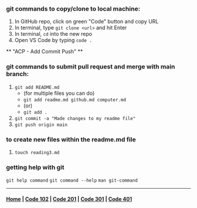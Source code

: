 ### **git commands to copy/clone to local machine:** ###
1. In GitHub repo, click on green "Code" button and copy URL
2. In terminal, type `git clone <url>` and hit Enter
3. In terminal, `cd` into the new repo
4. Open VS Code by typing `code .`
  
** "ACP - Add Commit Push" **
  
### **git commands to submit pull request and merge with main branch:** ###
1. `git add README.md`
   - (for multiple files you can do)
   - `git add readme.md github.md computer.md`
   - (or)
   - `git add .`
2. `git commit -a "Made changes to my readme file"`
3. `git push origin main`

### **to create new files within the readme.md file** ###
1. `touch reading3.md`

### **getting help with git** ###
`git help command`
`git command --help`
`man git-command`


***

#### [Home](README.md) | [Code 102](102.md) | [Code 201](201.md) | [Code 301](301.md) | [Code 401](401.md)